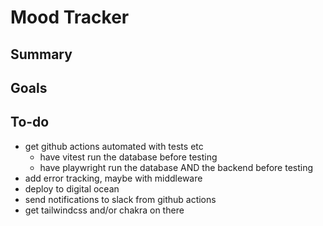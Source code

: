 # Mood Tracker

## Summary

## Goals

## To-do

- get github actions automated with tests etc
  - have vitest run the database before testing
  - have playwright run the database AND the backend before testing
- add error tracking, maybe with middleware
- deploy to digital ocean
- send notifications to slack from github actions
- get tailwindcss and/or chakra on there
